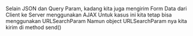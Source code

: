 Selain JSON dan Query Param, kadang kita juga mengirim Form Data dari Client ke Server menggunakan AJAX
Untuk kasus ini kita tetap bisa menggunakan URLSearchParam
Namun object URLSearchParam nya kita kirim di method send()
